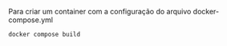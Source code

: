 Para criar um container com a configuração do arquivo docker-compose.yml

```bash
docker compose build
```
